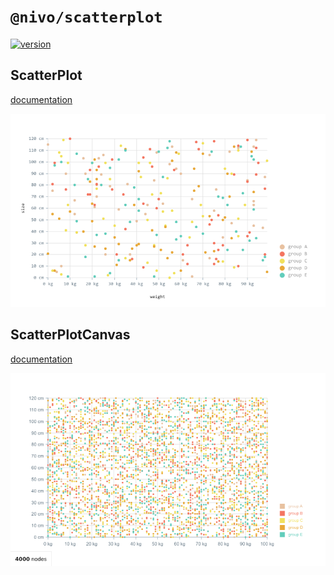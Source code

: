 # `@nivo/scatterplot`

[![version](https://img.shields.io/npm/v/@nivo/scatterplot.svg?style=flat-square)](https://www.npmjs.com/package/@nivo/scatterplot)

## ScatterPlot

[documentation](http://nivo.rocks/scatterplot)

![ScatterPlot](https://raw.githubusercontent.com/plouc/nivo/master/packages/scatterplot/doc/scatterplot.png)

## ScatterPlotCanvas

[documentation](http://nivo.rocks/scatterplot/canvas)

![ScatterPlotCanvas](https://raw.githubusercontent.com/plouc/nivo/master/packages/scatterplot/doc/scatterplot-canvas.png)
